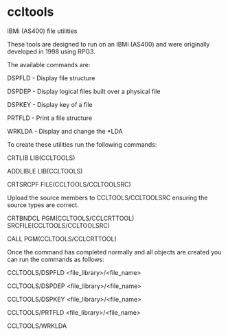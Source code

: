# ccltools

 IBMi (AS400) file utilities

 These tools are designed to run on an IBMi (AS400) and were originally developed in 1998 using RPG3.

 The available commands are:

  DSPFLD - Display file structure
  
  DSPDEP - Display logical files built over a physical file
  
  DSPKEY - Display key of a file
  
  PRTFLD - Print a file structure
  
  WRKLDA - Display and change the *LDA

 To create these utilities run the following commands:

  CRTLIB LIB(CCLTOOLS)
  
  ADDLIBLE LIB(CCLTOOLS)
  
  CRTSRCPF FILE(CCLTOOLS/CCLTOOLSRC)
  
  Upload the source members to CCLTOOLS/CCLTOOLSRC ensuring the source types are correct.
  
  CRTBNDCL PGM(CCLTOOLS/CCLCRTTOOL) SRCFILE(CCLTOOLS/CCLTOOLSRC) 
  
  CALL PGM(CCLTOOLS/CCLCRTTOOL)

 Once the command has completed normally and all objects are created you can run the commands as follows:

  CCLTOOLS/DSPFLD <file_library>/<file_name>
  
  CCLTOOLS/DSPDEP <file_library>/<file_name>
  
  CCLTOOLS/DSPKEY <file_library>/<file_name>  
  
  CCLTOOLS/PRTFLD <file_library>/<file_name>
  
  CCLTOOLS/WRKLDA


  
